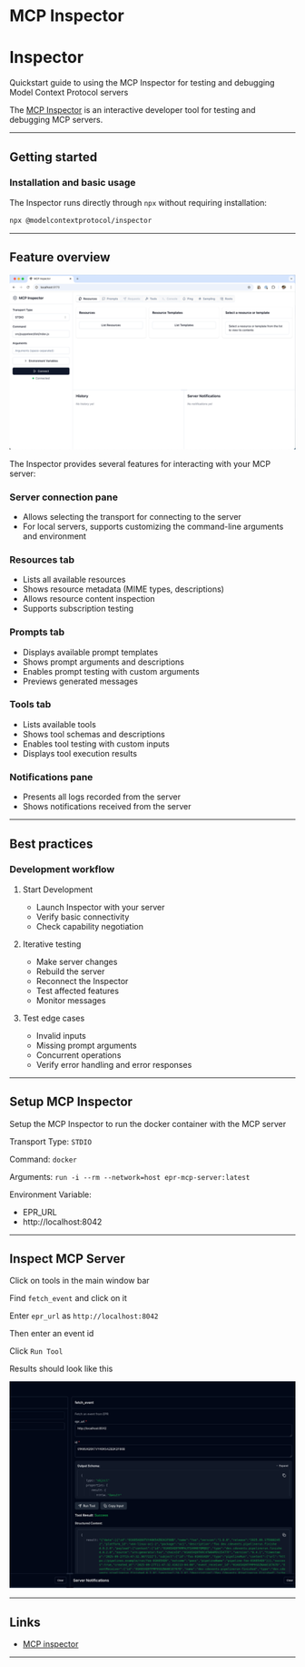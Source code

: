# MCP Inspector

# Inspector

Quickstart guide to using the MCP Inspector for testing and debugging Model
Context Protocol servers

The [MCP Inspector](https://github.com/modelcontextprotocol/inspector) is an
interactive developer tool for testing and debugging MCP servers.

---

## Getting started

### Installation and basic usage

The Inspector runs directly through `npx` without requiring installation:

```bash
npx @modelcontextprotocol/inspector
```

---

## Feature overview

![mcp-inspector](../images/mcp-inspector.png)

The Inspector provides several features for interacting with your MCP server:

### Server connection pane

- Allows selecting the transport for connecting to the server
- For local servers, supports customizing the command-line arguments and
  environment

### Resources tab

- Lists all available resources
- Shows resource metadata (MIME types, descriptions)
- Allows resource content inspection
- Supports subscription testing

### Prompts tab

- Displays available prompt templates
- Shows prompt arguments and descriptions
- Enables prompt testing with custom arguments
- Previews generated messages

### Tools tab

- Lists available tools
- Shows tool schemas and descriptions
- Enables tool testing with custom inputs
- Displays tool execution results

### Notifications pane

- Presents all logs recorded from the server
- Shows notifications received from the server

---

## Best practices

### Development workflow

1. Start Development

   - Launch Inspector with your server
   - Verify basic connectivity
   - Check capability negotiation

2. Iterative testing

   - Make server changes
   - Rebuild the server
   - Reconnect the Inspector
   - Test affected features
   - Monitor messages

3. Test edge cases
   - Invalid inputs
   - Missing prompt arguments
   - Concurrent operations
   - Verify error handling and error responses

---

## Setup MCP Inspector

Setup the MCP Inspector to run the docker container with the MCP server

Transport Type: `STDIO`

Command: `docker`

Arguments: `run -i --rm --network=host epr-mcp-server:latest`

Environment Variable:

- EPR_URL
- http://localhost:8042

---

## Inspect MCP Server

Click on tools in the main window bar

Find `fetch_event` and click on it

Enter `epr_url` as `http://localhost:8042`

Then enter an event id

Click `Run Tool`

Results should look like this

![fetch_event_mcp_instpector](../images/fetch_event_mc_inspector.png)

---

## Links

- [MCP inspector](https://modelcontextprotocol.io/docs/tools/inspector)

---
